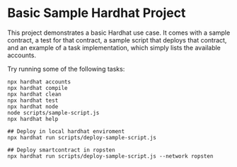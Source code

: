 # Basic Sample Hardhat Project

This project demonstrates a basic Hardhat use case. It comes with a sample contract, a test for that contract, a sample script that deploys that contract, and an example of a task implementation, which simply lists the available accounts.

Try running some of the following tasks:

```shell
npx hardhat accounts
npx hardhat compile
npx hardhat clean
npx hardhat test
npx hardhat node
node scripts/sample-script.js
npx hardhat help

## Deploy in local hardhat enviroment
npx hardhat run scripts/deploy-sample-script.js

## Deploy smartcontract in ropsten
npx hardhat run scripts/deploy-sample-script.js --network ropsten
```

